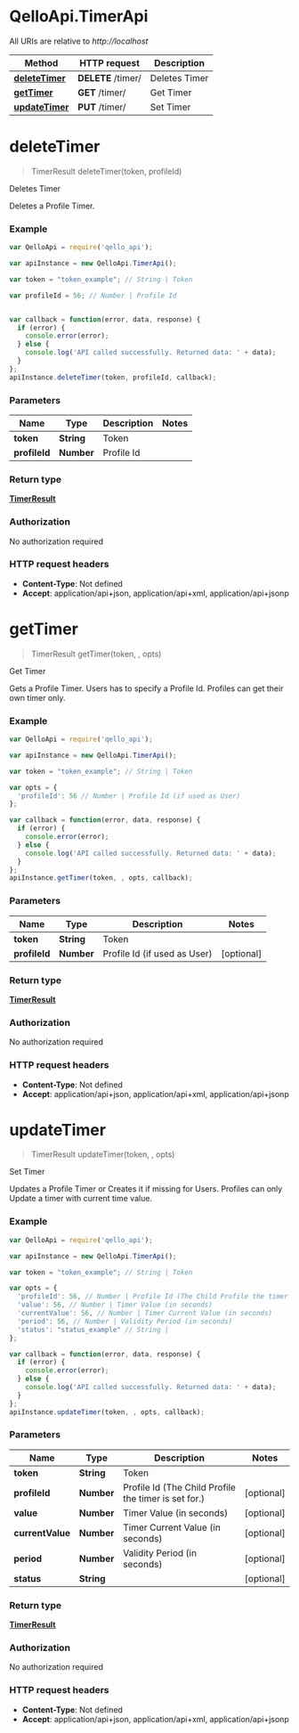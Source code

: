 # QelloApi.TimerApi

All URIs are relative to *http://localhost*

Method | HTTP request | Description
------------- | ------------- | -------------
[**deleteTimer**](TimerApi.md#deleteTimer) | **DELETE** /timer/ | Deletes Timer
[**getTimer**](TimerApi.md#getTimer) | **GET** /timer/ | Get Timer
[**updateTimer**](TimerApi.md#updateTimer) | **PUT** /timer/ | Set Timer


<a name="deleteTimer"></a>
# **deleteTimer**
> TimerResult deleteTimer(token, profileId)

Deletes Timer

Deletes a Profile Timer.

### Example
```javascript
var QelloApi = require('qello_api');

var apiInstance = new QelloApi.TimerApi();

var token = "token_example"; // String | Token

var profileId = 56; // Number | Profile Id


var callback = function(error, data, response) {
  if (error) {
    console.error(error);
  } else {
    console.log('API called successfully. Returned data: ' + data);
  }
};
apiInstance.deleteTimer(token, profileId, callback);
```

### Parameters

Name | Type | Description  | Notes
------------- | ------------- | ------------- | -------------
 **token** | **String**| Token | 
 **profileId** | **Number**| Profile Id | 

### Return type

[**TimerResult**](TimerResult.md)

### Authorization

No authorization required

### HTTP request headers

 - **Content-Type**: Not defined
 - **Accept**: application/api+json, application/api+xml, application/api+jsonp

<a name="getTimer"></a>
# **getTimer**
> TimerResult getTimer(token, , opts)

Get Timer

Gets a Profile Timer. Users has to specify a Profile Id. Profiles can get their own timer only.

### Example
```javascript
var QelloApi = require('qello_api');

var apiInstance = new QelloApi.TimerApi();

var token = "token_example"; // String | Token

var opts = { 
  'profileId': 56 // Number | Profile Id (if used as User)
};

var callback = function(error, data, response) {
  if (error) {
    console.error(error);
  } else {
    console.log('API called successfully. Returned data: ' + data);
  }
};
apiInstance.getTimer(token, , opts, callback);
```

### Parameters

Name | Type | Description  | Notes
------------- | ------------- | ------------- | -------------
 **token** | **String**| Token | 
 **profileId** | **Number**| Profile Id (if used as User) | [optional] 

### Return type

[**TimerResult**](TimerResult.md)

### Authorization

No authorization required

### HTTP request headers

 - **Content-Type**: Not defined
 - **Accept**: application/api+json, application/api+xml, application/api+jsonp

<a name="updateTimer"></a>
# **updateTimer**
> TimerResult updateTimer(token, , opts)

Set Timer

Updates a Profile Timer or Creates it if missing for Users. Profiles can only Update a timer with current time value.

### Example
```javascript
var QelloApi = require('qello_api');

var apiInstance = new QelloApi.TimerApi();

var token = "token_example"; // String | Token

var opts = { 
  'profileId': 56, // Number | Profile Id (The Child Profile the timer is set for.)
  'value': 56, // Number | Timer Value (in seconds)
  'currentValue': 56, // Number | Timer Current Value (in seconds)
  'period': 56, // Number | Validity Period (in seconds)
  'status': "status_example" // String | 
};

var callback = function(error, data, response) {
  if (error) {
    console.error(error);
  } else {
    console.log('API called successfully. Returned data: ' + data);
  }
};
apiInstance.updateTimer(token, , opts, callback);
```

### Parameters

Name | Type | Description  | Notes
------------- | ------------- | ------------- | -------------
 **token** | **String**| Token | 
 **profileId** | **Number**| Profile Id (The Child Profile the timer is set for.) | [optional] 
 **value** | **Number**| Timer Value (in seconds) | [optional] 
 **currentValue** | **Number**| Timer Current Value (in seconds) | [optional] 
 **period** | **Number**| Validity Period (in seconds) | [optional] 
 **status** | **String**|  | [optional] 

### Return type

[**TimerResult**](TimerResult.md)

### Authorization

No authorization required

### HTTP request headers

 - **Content-Type**: Not defined
 - **Accept**: application/api+json, application/api+xml, application/api+jsonp

